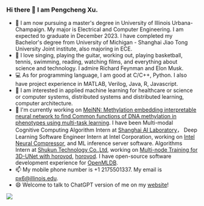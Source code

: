 ### Hi there 👋 I am Pengcheng Xu.

<!--
**explcre/explcre** is a ✨ _special_ ✨ repository because its `README.md` (this file) appears on your GitHub profile.

Here are some ideas to get you started:

- 🔭 I’m currently working on ...
- 🌱 I’m currently learning ...
- 👯 I’m looking to collaborate on ...
- 🤔 I’m looking for help with ...
- 💬 Ask me about ...
- 📫 How to reach me: ...
- 😄 Pronouns: ...
- ⚡ Fun fact: ...
-->

- 🌱 I am now pursuing a master's degree in University of Illinois Urbana-Champaign. My major is Electrical and Computer Engineering. I am expected to graduate in December 2023. 
I have completed my Bachelor's degree from University of Michigan - Shanghai Jiao Tong University Joint institute, also majoring in ECE. 
- 🎸 I love singing, playing the guitar, working out, playing basketball, tennis, swimming, reading, watching films, and everything about science and technology. I admire Richard Feynman and Elon Musk. 
- 💻 As for programming language, I am good at C/C++, Python. I also have project experience in MATLAB, Verilog, Java, R, Javascript. 
- 🔭 I am interested in applied machine learning for healthcare or science or computer systems, distributed systems and distributed learning, computer architecture.
- 💼 I'm currently working on [MeiNN: Methylation embedding interpretable neural 
network to find Common functions of DNA methylation in 
phenotypes using multi-task learning](https://github.com/explcre/Adaptable-and-intrepretable-multi-task-learning-based-gene-level-methylation-estimation). I have been Multi-modal Cognitive Computing Algorithm Intern at [Shanghai AI Laboratory](www.shlab.org.cn)， Deep Learning Software Engineer Intern at Intel Corporation, working on [Intel Neural Compressor](https://github.com/intel/neural-compressor), and ML inference server software. Algorithms Intern at [Shukun Technology Co.,Ltd](https://www.shukun.net), working on [Multi-node Training for 3D-UNet with horovod](https://github.com/explcre/SHUKUN-Technology-AlgorithmIntern-MultiNodeTraining-for-DLmodels-Horovod-ConfigurationTutorial-Perf), [horovod](https://github.com/horovod/horovod). I have open-source software development experience for [OpenMLDB](https://github.com/4paradigm/OpenMLDB).
- 📫 My mobile phone number is +1 2175501337. My email is px6@illinois.edu.
- 😄 Welcome to talk to ChatGPT version of me on my [website](https://explcre.github.io/mychat/)!



![](https://github-readme-stats.vercel.app/api?username=explcre)

